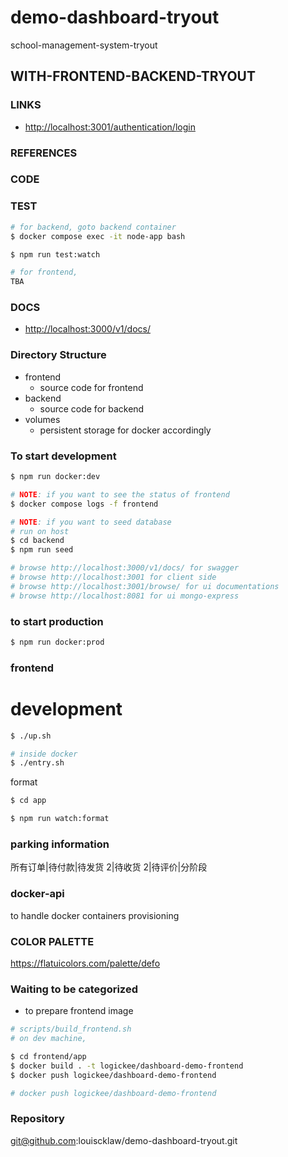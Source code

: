 # demo-dashboard-tryout

school-management-system-tryout

## WITH-FRONTEND-BACKEND-TRYOUT

### LINKS

- [http://localhost:3001/authentication/login](http://localhost:3001/authentication/login)

### REFERENCES

### CODE

### TEST

```bash
# for backend, goto backend container
$ docker compose exec -it node-app bash

$ npm run test:watch
```

```bash
# for frontend,
TBA
```

### DOCS

- [http://localhost:3000/v1/docs/](http://localhost:3000/v1/docs/)

### Directory Structure

- frontend
  - source code for frontend
- backend
  - source code for backend
- volumes
  - persistent storage for docker accordingly

### To start development

```bash
$ npm run docker:dev

# NOTE: if you want to see the status of frontend
$ docker compose logs -f frontend

# NOTE: if you want to seed database
# run on host
$ cd backend
$ npm run seed

# browse http://localhost:3000/v1/docs/ for swagger
# browse http://localhost:3001 for client side
# browse http://localhost:3001/browse/ for ui documentations
# browse http://localhost:8081 for ui mongo-express
```

### to start production

```bash
$ npm run docker:prod
```

### frontend

# development

```bash
$ ./up.sh

# inside docker
$ ./entry.sh

```

format

```bash
$ cd app

$ npm run watch:format

```

### parking information

所有订单|待付款|待发货 2|待收货 2|待评价|分阶段

### docker-api

to handle docker containers provisioning

### COLOR PALETTE

https://flatuicolors.com/palette/defo

### Waiting to be categorized

- to prepare frontend image

```bash
# scripts/build_frontend.sh
# on dev machine,

$ cd frontend/app
$ docker build . -t logickee/dashboard-demo-frontend
$ docker push logickee/dashboard-demo-frontend

# docker push logickee/dashboard-demo-frontend

```

### Repository

git@github.com:louiscklaw/demo-dashboard-tryout.git
